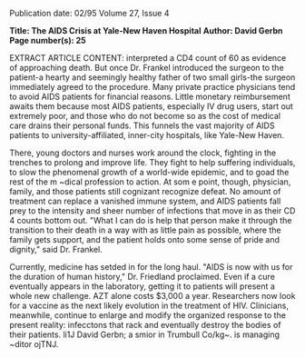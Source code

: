 Publication date: 02/95
Volume 27, Issue 4

**Title: The AIDS Crisis at Yale-New Haven Hospital**
**Author: David Gerbn**
**Page number(s): 25**

EXTRACT ARTICLE CONTENT:
interpreted a CD4 count of 60 as evidence 
of approaching death. But once Dr. 
Frankel introduced the surgeon to the 
patient-a hearty and seemingly healthy 
father of two small girls-the surgeon 
immediately agreed to the procedure. 
Many private practice physicians tend 
to avoid AIDS patients for financial 
reasons. Little monetary reimbursement 
awaits them because most AIDS patients, 
especially IV drug users, start out 
extremely poor, and those who do not 
become so as the cost of medical care 
drains their personal funds. This funnels 
the vast majority of AIDS patients to 
university-affiliated, inner-city hospitals, 
like Yale-New Haven. 

There, young doctors and nurses work 
around the clock, fighting in the trenches 
to prolong and improve life. They fight to 
help suffering individuals, to slow the 
phenomenal growth of a world-wide 
epidemic, and to goad the rest of the 
m ~dical profession to action. At som e 
point, though, physician, family, and those 
patients still cognizant recognize defeat. 
No amount of treatment can replace a 
vanished immune system, and AIDS 
patients fall prey to the intensity and sheer 
number of infections that move in as their 
CD 4 counts bottom out. "What I can do is 
help that person make it through the 
transition to their death in a way with as 
little pain as possible, where the family gets 
support, and the patient holds onto some 
sense of pride and dignity," said Dr. 
Frankel. 

Currently, medicine has setded in for 
the long haul. "AIDS is now with us for 
the duration of human history," Dr. 
Friedland proclaimed. Even if a cure 
eventually appears in the laboratory, 
getting it to patients will present a whole 
new challenge. AZT alone costs $3,000 a 
year. Researchers now look for a vaccine as 
the next likely evolution in the treatment 
of HIV. Clinicians, meanwhile, continue 
to enlarge and modify the organized 
response to the present reality: infecctons 
that rack and eventually destroy the bodies 
of their patients. 
li1J 
David Gerbn; a smior in Trumbull Co/kg~. 
is managing ~ditor ojTNJ.